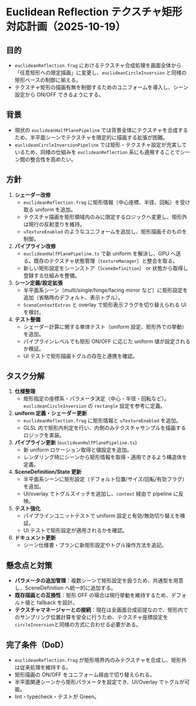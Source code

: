 # Euclidean Reflection テクスチャ矩形対応計画（2025-10-19）

## 目的
- `euclideanReflection.frag` におけるテクスチャ合成処理を画面全体から「任意矩形への限定描画」に変更し、`euclideanCircleInversion` と同様の矩形ベースの制御に揃える。
- テクスチャ矩形の描画有無を制御するためのユニフォームを導入し、シーン設定から ON/OFF できるようにする。

## 背景
- 現状の `euclideanHalfPlanePipeline` では背景全体にテクスチャを合成するため、半平面シーンでテクスチャを限定的に描画する拡張が困難。
- `euclideanCircleInversionPipeline` では矩形・テクスチャ設定が充実しているため、同様の仕組みを `euclideanReflection` 系にも適用することでシーン間の整合性を高めたい。

## 方針
1. **シェーダー改修**  
   - `euclideanReflection.frag` に矩形情報（中心座標、半径、回転）を受け取る uniform を追加。  
   - テクスチャ描画を矩形領域内のみに限定するロジックへ変更し、矩形外は現行の反射塗りを維持。  
   - `uTextureEnabled` のようなユニフォームを追加し、矩形描画そのものを制御。
2. **パイプライン改修**  
   - `euclideanHalfPlanePipeline.ts` で新 uniform を解決し、GPU へ送る。既存のテクスチャ状態管理（`textureManager`）と整合を取る。  
   - 新しい矩形設定をシーンストア（`SceneDefinition`） or 状態から取得し登録する仕組みを整備。
3. **シーン定義/設定拡張**  
   - 半平面系シーン（multi/single/hinge/facing mirror など）に矩形設定を追加（省略時のデフォルト、表示トグル）。  
   - `SceneContextExtras` と overlay で矩形表示フラグを切り替えられる UI を検討。
4. **テスト整備**  
   - シェーダー計算に関する単体テスト（uniform 設定、矩形外での挙動）を追加。  
   - パイプラインレベルでも矩形 ON/OFF に応じた uniform 値が設定されるか検証。  
   - UI テストで矩形描画トグルの存在と連携を確認。

## タスク分解
1. **仕様整理**  
   - 矩形指定の座標系・パラメータ決定（中心・半径・回転など）。`euclideanCircleInversion` の `rectangle` 設定を参考に定義。
2. **uniform 定義・シェーダー更新**  
   - `euclideanReflection.frag` に矩形情報と `uTextureEnabled` を追加。  
   - GLSL 内で矩形内判定を行い、内側のみテクスチャサンプルを描画するロジックを実装。
3. **パイプライン更新** (`euclideanHalfPlanePipeline.ts`)  
   - 新 uniform ロケーション取得と値設定を追加。  
   - レンダリング時にシーンから矩形情報を取得・適用できるよう構造体を定義。
4. **SceneDefinition/State 更新**  
   - 半平面系シーンに矩形設定（デフォルト位置/サイズ/回転/有効フラグ）を追加。  
   - UI/overlay でトグルスイッチを追加し、`context` 経由で pipeline に反映。
5. **テスト強化**  
   - パイプラインユニットテストで uniform 設定と有効/無効切り替えを検証。  
   - UI テストで矩形設定が適用されるかを確認。
6. **ドキュメント更新**  
   - シーン仕様書・プランに新矩形設定やトグル操作方法を追記。

## 懸念点と対策
- **パラメータの追加管理**：複数シーンで矩形設定を扱うため、共通型を用意し、SceneDefinition へ統一的に追加する。  
- **既存描画との互換性**：矩形 OFF の場合は現行挙動を維持するため、デフォルト値と fallback を設計。  
- **テクスチャマネージャーとの接続**：現在は全画面合成前提なので、矩形内でのサンプリング位置計算を安全に行うため、テクスチャ座標設定を`circleInversion`と同様の方式に合わせる必要がある。

## 完了条件（DoD）
- `euclideanReflection.frag` が矩形境界内のみテクスチャを合成し、矩形外は従来処理を維持する。  
- 矩形描画の ON/OFF をユニフォーム経由で切り替えられる。  
- 半平面関連シーンから矩形パラメータを設定でき、UI/Overlay でトグルが可能。  
- lint・typecheck・テストが Green。
